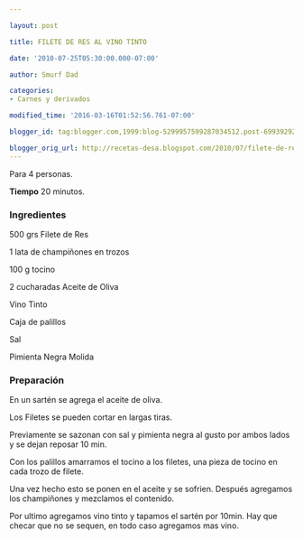 ```yaml
---

layout: post

title: FILETE DE RES AL VINO TINTO

date: '2010-07-25T05:30:00.000-07:00'

author: Smurf Dad

categories:
- Carnes y derivados

modified_time: '2016-03-16T01:52:56.761-07:00'

blogger_id: tag:blogger.com,1999:blog-5299957599287034512.post-6993929213259515229

blogger_orig_url: http://recetas-desa.blogspot.com/2010/07/filete-de-res-al-vino-tinto.html
---
```


Para 4 personas.

<b>Tiempo</b> 20 minutos.

<h3>Ingredientes</h3>

500 grs Filete de Res

1 lata de champiñones en trozos

100 g tocino

2 cucharadas Aceite de Oliva

Vino Tinto

Caja de palillos

Sal

Pimienta Negra Molida

<h3>Preparación</h3>

En un sartén se agrega el aceite de oliva.

Los Filetes se pueden cortar en largas tiras.

Previamente se sazonan con sal y pimienta negra al gusto por ambos lados y se dejan reposar 10 min.

Con los palillos amarramos el tocino a los filetes, una pieza de tocino en cada trozo de filete.

Una vez hecho esto se ponen en el aceite y se sofrien. Después agregamos los champiñones y mezclamos el contenido.

Por ultimo agregamos vino tinto y tapamos el sartén por 10min. Hay que checar que no se sequen, en todo caso agregamos mas vino.

